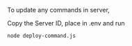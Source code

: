 To update any commands in server,

Copy the Server ID, place in .env and run
```
node deploy-command.js
```
